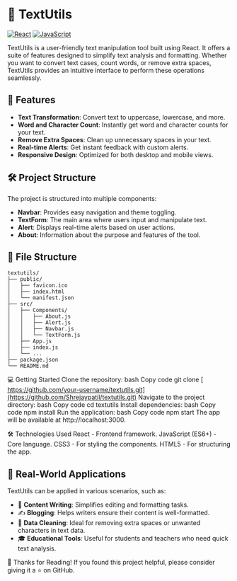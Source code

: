 # 📄 TextUtils

[![React](https://img.shields.io/badge/React-18.2.0-blue.svg)](https://reactjs.org/) [![JavaScript](https://img.shields.io/badge/JavaScript-ES6+-yellow.svg)](https://developer.mozilla.org/en-US/docs/Web/JavaScript)

TextUtils is a user-friendly text manipulation tool built using React. It offers a suite of features designed to simplify text analysis and formatting. Whether you want to convert text cases, count words, or remove extra spaces, TextUtils provides an intuitive interface to perform these operations seamlessly.

## 🚀 Features

- **Text Transformation**: Convert text to uppercase, lowercase, and more.
- **Word and Character Count**: Instantly get word and character counts for your text.
- **Remove Extra Spaces**: Clean up unnecessary spaces in your text.
- **Real-time Alerts**: Get instant feedback with custom alerts.
- **Responsive Design**: Optimized for both desktop and mobile views.

## 🛠️ Project Structure

The project is structured into multiple components:

- **Navbar**: Provides easy navigation and theme toggling.
- **TextForm**: The main area where users input and manipulate text.
- **Alert**: Displays real-time alerts based on user actions.
- **About**: Information about the purpose and features of the tool.

## 📂 File Structure

```plaintext
textutils/
├── public/
│   ├── favicon.ico
│   ├── index.html
│   └── manifest.json
├── src/
│   ├── Components/
│   │   ├── About.js
│   │   ├── Alert.js
│   │   ├── Navbar.js
│   │   └── TextForm.js
│   ├── App.js
│   ├── index.js
│   └── ...
├── package.json
└── README.md
```

💻 Getting Started
Clone the repository:
bash
Copy code
git clone [ https://github.com/your-username/textutils.git](https://github.com/Shrejaypatil/textutils.git)
Navigate to the project directory:
bash
Copy code
cd textutils
Install dependencies:
bash
Copy code
npm install
Run the application:
bash
Copy code
npm start
The app will be available at http://localhost:3000.

🛠️ Technologies Used
React - Frontend framework.
JavaScript (ES6+) - Core language.
CSS3 - For styling the components.
HTML5 - For structuring the app.


## 🎯 Real-World Applications

TextUtils can be applied in various scenarios, such as:

- 📄 **Content Writing**: Simplifies editing and formatting tasks.
- ✍️ **Blogging**: Helps writers ensure their content is well-formatted.
- 🧹 **Data Cleaning**: Ideal for removing extra spaces or unwanted characters in text data.
- 🎓 **Educational Tools**: Useful for students and teachers who need quick text analysis.


🙏 Thanks for Reading!
If you found this project helpful, please consider giving it a ⭐ on GitHub.
